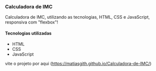 ### Calculadora de IMC

Calculadora de IMC, utilizando as tecnologias, HTML, CSS e JavaScript, responsiva com "flexbox"!

#### Tecnologias utilizadas
- HTML
- CSS
- JavaScript

vite o projeto por aqui (https://matiasgith.github.io/Calculadora-de-IMC/)

